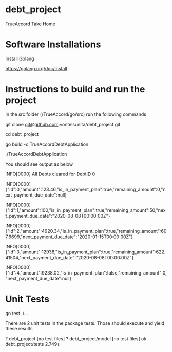 # debt_project
TrueAccord Take Home

# Software Installations 
Install Golang

https://golang.org/doc/install

# Instructions to build and run the project

In the src folder (/TrueAccord/go/src) run the following commands

git clone git@github.com:vontelsunita/debt_project.git

cd debt_project 

go build -o TrueAccordDebtApplication

./TrueAccordDebtApplication

You should see output as below

INFO[0000] All Debts cleared for DebtID 0               

INFO[0000] {"id":0,"amount":123.46,"is_in_payment_plan":true,"remaining_amount":0,"next_payment_due_date":null} 

INFO[0000] {"id":1,"amount":100,"is_in_payment_plan":true,"remaining_amount":50,"next_payment_due_date":"2020-08-08T00:00:00Z"} 

INFO[0000] {"id":2,"amount":4920.34,"is_in_payment_plan":true,"remaining_amount":607.6699,"next_payment_due_date":"2020-01-15T00:00:00Z"} 

INFO[0000] {"id":3,"amount":12938,"is_in_payment_plan":true,"remaining_amount":622.41504,"next_payment_due_date":"2020-08-08T00:00:00Z"} 

INFO[0000] {"id":4,"amount":9238.02,"is_in_payment_plan":false,"remaining_amount":0,"next_payment_due_date":null} 

# Unit Tests

go test ./... 

There are 2 unit tests in the package tests. Those should execute and yield these results

?       debt_project    [no test files]
?       debt_project/model      [no test files]
ok      debt_project/tests      2.749s


